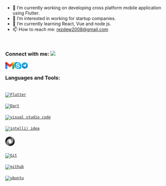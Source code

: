 - 🔭 I’m currently working on developing cross platform mobile application using Flutter.
- 👀 I’m interested in working for startup companies.
- 🌱 I’m currently learning React, Vue and node js.
- 📫 How to reach me: rezdew2008@gmail.com

<!---
golden0809/golden0809 is a ✨ special ✨ repository because its `README.md` (this file) appears on your GitHub profile.
You can click the Preview link to take a look at your changes.
--->

&nbsp;

### Connect with me: <img src="https://media.giphy.com/media/LnQjpWaON8nhr21vNW/giphy.gif" height="32">

[<img align="left" alt="Pavlo | Gmail" height="22px" src="./assets/Gmail.png" />][gmail]
[<img align="left" alt="Pavlo | Skype" height="22px" src="./assets/Skype.png" />][skype]
[<img align="left" alt="Pavlo | Telegram" height="22px" src="./assets/Telegram.jpg" />][telegram]

&nbsp;
### Languages and Tools:

[<code>
<img alt="Flutter" width="30px" src="https://img.icons8.com/color/48/000000/flutter.png"/>
</code>](https://flutter.dev)
[<code>
<img alt="Dart" width="30px" src="https://img.icons8.com/color/48/000000/dart.png"/>
</code>](https://dart.dev/)
[<code>
<img alt="visual studio code" width="30px" src="https://img.icons8.com/fluent/240/000000/visual-studio-code-2019.png" />
</code>](https://code.visualstudio.com/)
[<code>
<img alt="intellij idea" width="30px" src="https://img.icons8.com/color/240/000000/intellij-idea.png" />
</code>](https://www.jetbrains.com/idea/)
[<code>
<img alt="json" width="30px" src="https://raw.githubusercontent.com/github/explore/80688e429a7d4ef2fca1e82350fe8e3517d3494d/topics/json/json.png">
</code>](https://www.json.org/json-en.html)
[<code>
<img alt="Git" width="30px" src="https://img.icons8.com/color/240/000000/git.png">
</code>](https://git-scm.com/)
[<code>
<img alt="github" width="30px" src="https://img.icons8.com/ios-glyphs/240/000000/github.png">
</code>](https://github.com/)
[<code>
<img alt="ubuntu" width="30px" src="https://img.icons8.com/color/96/000000/ubuntu--v1.png">
</code>](https://ubuntu.com/)



[gmail]: mailto:rezdew2008@gmail.com
[skype]: https://join.skype.com/invite/agAYFZrAFxXi
[telegram]: https://t.me/Golden0809
